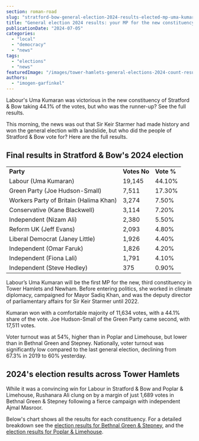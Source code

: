 ```yaml
---
section: roman-road
slug: "stratford-bow-general-election-2024-results-elected-mp-uma-kumaran"
title: "General election 2024 results: your MP for the new constituency of Stratford &amp; Bow"
publicationDate: "2024-07-05"
categories: 
  - "local"
  - "democracy"
  - "news"
tags: 
  - "elections"
  - "news"
featuredImage: "/images/tower-hamlets-general-elections-2024-count-results-2.jpg"
authors: 
  - "imogen-garfinkel"
---
```


Labour's Uma Kumaran was victorious in the new constituency of Stratford & Bow taking 44.1% of the votes, but who was the runner-up? See the full results.

This morning, the news was out that Sir Keir Starmer had made history and won the general election with a landslide, but who did the people of Stratford & Bow vote for? Here are the full results.

## Final results in Stratford & Bow's 2024 election

<table><tbody><tr><td class="has-text-align-left" data-align="left"><strong>Party</strong></td><td class="has-text-align-left" data-align="left"><strong>Votes No</strong></td><td><strong>Vote %</strong></td></tr><tr><td class="has-text-align-left" data-align="left">Labour (Uma Kumaran)</td><td class="has-text-align-left" data-align="left">19,145</td><td>44.10%</td></tr><tr><td class="has-text-align-left" data-align="left">Green Party (Joe Hudson-Small)</td><td class="has-text-align-left" data-align="left">7,511</td><td>17.30%</td></tr><tr><td class="has-text-align-left" data-align="left">Workers Party of Britain (Halima Khan)</td><td class="has-text-align-left" data-align="left">3,274</td><td>7.50%</td></tr><tr><td class="has-text-align-left" data-align="left">Conservative (Kane Blackwell)</td><td class="has-text-align-left" data-align="left">3,114</td><td>7.20%</td></tr><tr><td class="has-text-align-left" data-align="left">Independent (Nizam Ali)</td><td class="has-text-align-left" data-align="left">2,380</td><td>5.50%</td></tr><tr><td class="has-text-align-left" data-align="left">Reform UK (Jeff Evans)</td><td class="has-text-align-left" data-align="left">2,093</td><td>4.80%</td></tr><tr><td class="has-text-align-left" data-align="left">Liberal Democrat (Janey Little)</td><td class="has-text-align-left" data-align="left">1,926</td><td>4.40%</td></tr><tr><td class="has-text-align-left" data-align="left">Independent (Omar Faruk)</td><td class="has-text-align-left" data-align="left">1,826</td><td>4.20%</td></tr><tr><td class="has-text-align-left" data-align="left">Independent (Fiona Lali)</td><td class="has-text-align-left" data-align="left">1,791</td><td>4.10%</td></tr><tr><td class="has-text-align-left" data-align="left">Independent (Steve Hedley)</td><td class="has-text-align-left" data-align="left">375</td><td>0.90%</td></tr></tbody></table>

Labour’s Uma Kumaran will be the first MP for the new, third constituency in Tower Hamlets and Newham. Before entering politics, she worked in climate diplomacy, campaigned for Mayor Sadiq Khan, and was the deputy director of parliamentary affairs for Sir Keir Starmer until 2022. 

Kumaran won with a comfortable majority of 11,634 votes, with a 44.1% share of the vote. Joe Hudson-Small of the Green Party came second, with 17,511 votes.

Voter turnout was at 54%, higher than in Poplar and Limehouse, but lower than in Bethnal Green and Stepney. Nationally, voter turnout was significantly low compared to the last general election, declining from 67.3% in 2019 to 60% yesterday.

## 2024's election results across Tower Hamlets

While it was a convincing win for Labour in Stratford & Bow and Poplar & Limehouse, Rushanara Ali clung on by a margin of just 1,689 votes in Bethnal Green & Stepney following a fierce campaign with independent Ajmal Masroor.

Below's chart shows all the results for each constituency. For a detailed breakdown see the [election results for Bethnal Green & Stepney](https://bethnalgreenlondon.co.uk/bethnal-green-stepney-general-election-2024-results-elected-mp-rushanara-ali/), and the [election results for Poplar & Limehouse](https://poplarlondon.co.uk/poplar-limehouse-general-election-2024-results-elected-mp-apsana-begum/).

<script src="https://public.flourish.studio/resources/embed.js"></script>


